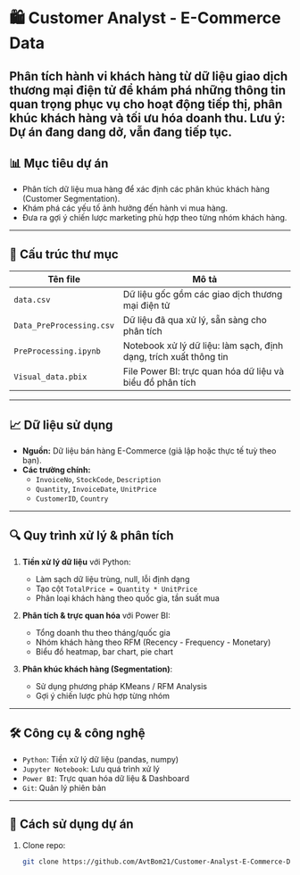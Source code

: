 # 🛍️ Customer Analyst - E-Commerce Data

Phân tích hành vi khách hàng từ dữ liệu giao dịch thương mại điện tử để khám phá những thông tin quan trọng phục vụ cho hoạt động tiếp thị, phân khúc khách hàng và tối ưu hóa doanh thu.
Lưu ý: Dự án đang dang dở, vẫn đang tiếp tục.
---

## 📊 Mục tiêu dự án

- Phân tích dữ liệu mua hàng để xác định các phân khúc khách hàng (Customer Segmentation).
- Khám phá các yếu tố ảnh hưởng đến hành vi mua hàng.
- Đưa ra gợi ý chiến lược marketing phù hợp theo từng nhóm khách hàng.

---

## 📁 Cấu trúc thư mục

| Tên file                  | Mô tả                                                                 |
|--------------------------|------------------------------------------------------------------------|
| `data.csv`               | Dữ liệu gốc gồm các giao dịch thương mại điện tử                      |
| `Data_PreProcessing.csv` | Dữ liệu đã qua xử lý, sẵn sàng cho phân tích                         |
| `PreProcessing.ipynb`    | Notebook xử lý dữ liệu: làm sạch, định dạng, trích xuất thông tin     |
| `Visual_data.pbix`       | File Power BI: trực quan hóa dữ liệu và biểu đồ phân tích            |

---

## 📈 Dữ liệu sử dụng

- **Nguồn:** Dữ liệu bán hàng E-Commerce (giả lập hoặc thực tế tuỳ theo bạn).
- **Các trường chính:**
  - `InvoiceNo`, `StockCode`, `Description`
  - `Quantity`, `InvoiceDate`, `UnitPrice`
  - `CustomerID`, `Country`

---

## 🔍 Quy trình xử lý & phân tích

1. **Tiền xử lý dữ liệu** với Python:
   - Làm sạch dữ liệu trùng, null, lỗi định dạng
   - Tạo cột `TotalPrice = Quantity * UnitPrice`
   - Phân loại khách hàng theo quốc gia, tần suất mua

2. **Phân tích & trực quan hóa** với Power BI:
   - Tổng doanh thu theo tháng/quốc gia
   - Nhóm khách hàng theo RFM (Recency - Frequency - Monetary)
   - Biểu đồ heatmap, bar chart, pie chart

3. **Phân khúc khách hàng (Segmentation)**:
   - Sử dụng phương pháp KMeans / RFM Analysis
   - Gợi ý chiến lược phù hợp từng nhóm

---

## 🛠️ Công cụ & công nghệ

- `Python`: Tiền xử lý dữ liệu (pandas, numpy)
- `Jupyter Notebook`: Lưu quá trình xử lý
- `Power BI`: Trực quan hóa dữ liệu & Dashboard
- `Git`: Quản lý phiên bản

---

## 🚀 Cách sử dụng dự án

1. Clone repo:
   ```bash
   git clone https://github.com/AvtBom21/Customer-Analyst-E-Commerce-Data-.git
